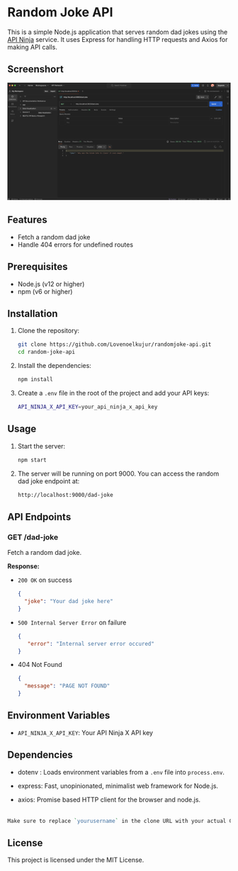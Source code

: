 # Random Joke API

This is a simple Node.js application that serves random dad jokes using the [API Ninja](https://api-ninjas.com/api/dadjokes) service. It uses Express for handling HTTP requests and Axios for making API calls.

## Screenshort
![img](Screenshort.png)

## Features

- Fetch a random dad joke
- Handle 404 errors for undefined routes

## Prerequisites

- Node.js (v12 or higher)
- npm (v6 or higher)

## Installation

1. Clone the repository:

    ```sh
    git clone https://github.com/Lovenoelkujur/randomjoke-api.git
    cd random-joke-api
    ```

2. Install the dependencies:

    ```sh
    npm install
    ```

3. Create a `.env` file in the root of the project and add your API keys:

    ```sh
    API_NINJA_X_API_KEY=your_api_ninja_x_api_key
    ```

## Usage

1. Start the server:

    ```sh
    npm start
    ```

2. The server will be running on port 9000. You can access the random dad joke endpoint at:

    ```sh
    http://localhost:9000/dad-joke
    ```

## API Endpoints

### GET /dad-joke

Fetch a random dad joke.

**Response:**

- `200 OK` on success
  ```json
  {
    "joke": "Your dad joke here"
  }

- `500 Internal Server Error` on failure
  ```json
  {
     "error": "Internal server error occured"
  }

- 404 Not Found
  ```json
  {
    "message": "PAGE NOT FOUND"
  } 

## Environment Variables

- `API_NINJA_X_API_KEY`: Your API Ninja X API key

## Dependencies
- dotenv : Loads environment variables from a `.env` file into `process.env`. 

- express: Fast, unopinionated, minimalist web framework for Node.js.

- axios: Promise based HTTP client for the browser and node.js.

```perl

Make sure to replace `yourusername` in the clone URL with your actual GitHub username if you plan to use the URL provided. Also, ensure you have your API keys ready and properly set in the `.env` file.
```

## License
This project is licensed under the MIT License.
